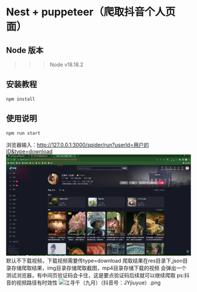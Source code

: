 # Nest + puppeteer（爬取抖音个人页面）

## Node 版本

> > > Node v18.18.2

## 安装教程

```shell
npm install
```

## 使用说明

```shell
npm run start
```

浏览器输入：http://127.0.0.1:3000/spider/run?userId=用户的ID&type=download
![userid.png](userid.png)
默认不下载视频，下载视频需要传type=download
爬取结果在res目录下,json目录存储爬取结果，img目录存储爬取截图，mp4目录存储下载的视频
会弹出一个测试浏览器，有中间页验证码会卡住，这是要点验证码后续就可以继续爬取
ps:抖音的视频路径有时效性
![江寻千（九月）（抖音号：JYjiuyue）.png](res/img/江寻千（九月）（抖音号：JYjiuyue）.png)

